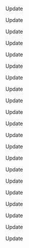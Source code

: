 Update

Update

Update

Update

Update

Update

Update

Update

Update

Update

Update

Update

Update

Update

Update

Update

Update

Update

Update

Update

Update

